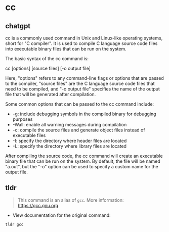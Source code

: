 # cc 
## chatgpt 
cc is a commonly used command in Unix and Linux-like operating systems, short for "C compiler". It is used to compile C language source code files into executable binary files that can be run on the system.

The basic syntax of the cc command is:

cc [options] [source files] [-o output file]

Here, "options" refers to any command-line flags or options that are passed to the compiler, "source files" are the C language source code files that need to be compiled, and "-o output file" specifies the name of the output file that will be generated after compilation.

Some common options that can be passed to the cc command include:

- -g: include debugging symbols in the compiled binary for debugging purposes
- -Wall: enable all warning messages during compilation
- -c: compile the source files and generate object files instead of executable files
- -I: specify the directory where header files are located
- -L: specify the directory where library files are located

After compiling the source code, the cc command will create an executable binary file that can be run on the system. By default, the file will be named "a.out", but the "-o" option can be used to specify a custom name for the output file. 

## tldr 
 
> This command is an alias of `gcc`.
> More information: <https://gcc.gnu.org>.

- View documentation for the original command:

`tldr gcc`
